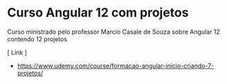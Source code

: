 # Curso Angular 12 com projetos

Curso ministrado pelo professor Marcio Casale de Souza sobre Angular 12 contendo 12 projetos

[ Link ]

- https://www.udemy.com/course/formacao-angular-inicio-criando-7-projetos/
